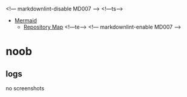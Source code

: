 <!— markdownlint-disable MD007 —>
<!—ts—>
* [Mermaid](#mermaid)
   * [Repository Map](#repository-map)
<!—te—>
<!— markdownlint-enable MD007 —>

# noob

## logs

no screenshots
